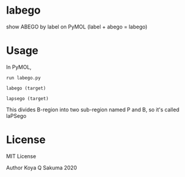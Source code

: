 # labego
show ABEGO by label on PyMOL (label + abego = labego)

# Usage
In PyMOL,

```run labego.py```

```labego (target)```

```lapsego (target)```

This divides B-region into two sub-region named P and B, so it's called laPSego

# License
MIT License

Author Koya Q Sakuma 2020
